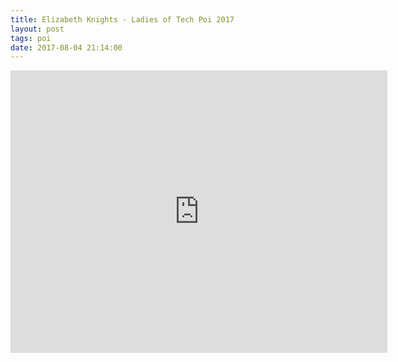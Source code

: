 ```yaml
---
title: Elizabeth Knights - Ladies of Tech Poi 2017
layout: post
tags: poi
date: 2017-08-04 21:14:00
---
```

<iframe width="603" height="452" src="https://www.youtube.com/embed/SmG-aBuXWh4" frameborder="0" allowfullscreen="true"></iframe>
